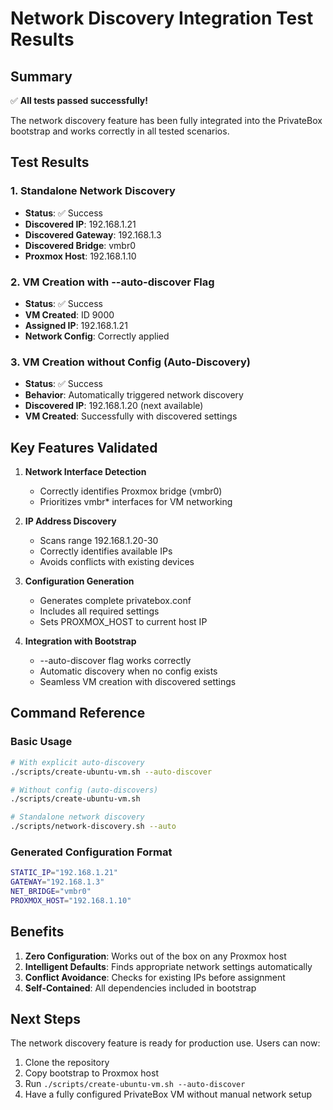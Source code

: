 # Network Discovery Integration Test Results

## Summary
✅ **All tests passed successfully!**

The network discovery feature has been fully integrated into the PrivateBox bootstrap and works correctly in all tested scenarios.

## Test Results

### 1. Standalone Network Discovery
- **Status**: ✅ Success
- **Discovered IP**: 192.168.1.21
- **Discovered Gateway**: 192.168.1.3
- **Discovered Bridge**: vmbr0
- **Proxmox Host**: 192.168.1.10

### 2. VM Creation with --auto-discover Flag
- **Status**: ✅ Success
- **VM Created**: ID 9000
- **Assigned IP**: 192.168.1.21
- **Network Config**: Correctly applied

### 3. VM Creation without Config (Auto-Discovery)
- **Status**: ✅ Success
- **Behavior**: Automatically triggered network discovery
- **Discovered IP**: 192.168.1.20 (next available)
- **VM Created**: Successfully with discovered settings

## Key Features Validated

1. **Network Interface Detection**
   - Correctly identifies Proxmox bridge (vmbr0)
   - Prioritizes vmbr* interfaces for VM networking

2. **IP Address Discovery**
   - Scans range 192.168.1.20-30
   - Correctly identifies available IPs
   - Avoids conflicts with existing devices

3. **Configuration Generation**
   - Generates complete privatebox.conf
   - Includes all required settings
   - Sets PROXMOX_HOST to current host IP

4. **Integration with Bootstrap**
   - --auto-discover flag works correctly
   - Automatic discovery when no config exists
   - Seamless VM creation with discovered settings

## Command Reference

### Basic Usage
```bash
# With explicit auto-discovery
./scripts/create-ubuntu-vm.sh --auto-discover

# Without config (auto-discovers)
./scripts/create-ubuntu-vm.sh

# Standalone network discovery
./scripts/network-discovery.sh --auto
```

### Generated Configuration Format
```bash
STATIC_IP="192.168.1.21"
GATEWAY="192.168.1.3"
NET_BRIDGE="vmbr0"
PROXMOX_HOST="192.168.1.10"
```

## Benefits

1. **Zero Configuration**: Works out of the box on any Proxmox host
2. **Intelligent Defaults**: Finds appropriate network settings automatically
3. **Conflict Avoidance**: Checks for existing IPs before assignment
4. **Self-Contained**: All dependencies included in bootstrap

## Next Steps

The network discovery feature is ready for production use. Users can now:
1. Clone the repository
2. Copy bootstrap to Proxmox host
3. Run `./scripts/create-ubuntu-vm.sh --auto-discover`
4. Have a fully configured PrivateBox VM without manual network setup